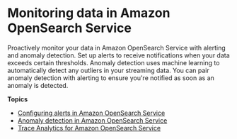 # Monitoring data in Amazon OpenSearch Service<a name="monitoring-data"></a>

Proactively monitor your data in Amazon OpenSearch Service with alerting and anomaly detection\. Set up alerts to receive notifications when your data exceeds certain thresholds\. Anomaly detection uses machine learning to automatically detect any outliers in your streaming data\. You can pair anomaly detection with alerting to ensure you're notified as soon as an anomaly is detected\. 

**Topics**
+ [Configuring alerts in Amazon OpenSearch Service](alerting.md)
+ [Anomaly detection in Amazon OpenSearch Service](ad.md)
+ [Trace Analytics for Amazon OpenSearch Service](trace-analytics.md)